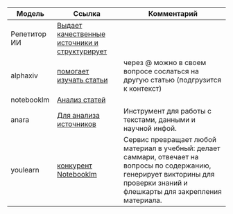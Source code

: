 | Модель | Ссылка |Комментарий|
| ------ | ------ |------ |
|Репетитор ИИ|[Выдает качественные источники и структурирует](https://opennote.me/)||
|alphaxiv|[помогает изучать статьи](https://www.alphaxiv.org/explore)|через @ можно в своем вопросе сослаться на другую статью (подгрузится к контекст)|
|notebooklm|[Анализ статей](https://notebooklm.google.com/)|
|anara|[Для анализа источников](https://anara.com/new)|Инструмент для работы с текстами, данными и научной инфой.|
|youlearn|[конкурент Notebooklm](https://learnyourway.withgoogle.com/)|Сервис превращает любой материал в учебный: делает саммари, отвечает на вопросы по содержанию, генерирует викторины для проверки знаний и флешкарты для закрепления материала. |
